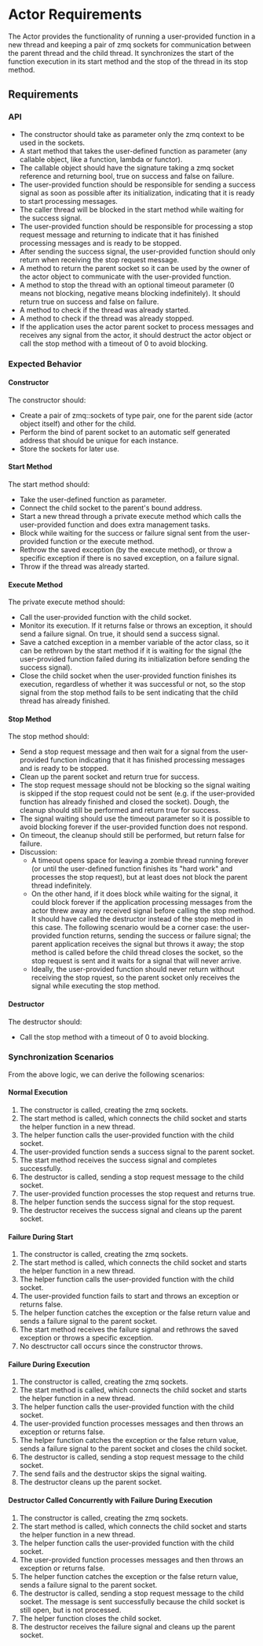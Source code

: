 # Actor Requirements

The Actor provides the functionality of running a user-provided function in a new thread and keeping a pair of zmq
sockets for communication between the parent thread and the child thread. It synchronizes the start of the function
execution in its start method and the stop of the thread in its stop method.

## Requirements

### API

- The constructor should take as parameter only the zmq context to be used in the sockets.
- A start method that takes the user-defined function as parameter (any callable object, like a function, lambda or functor).
- The callable object should have the signature taking a zmq socket reference and returning bool, true on success and
  false on failure.
- The user-provided function should be responsible for sending a success signal as soon as possible after its initialization, indicating that it is ready to start processing messages.
- The caller thread will be blocked in the start method while waiting for the success signal.
- The user-provided function should be responsible for processing a stop request message and returning to
  indicate that it has finished processing messages and is ready to be stopped.
- After sending the success signal, the user-provided function should only return when receiving the stop request message.
- A method to return the parent socket so it can be used by the owner of the actor object to communicate with the user-provided function.
- A method to stop the thread with an optional timeout parameter (0 means not blocking, negative means blocking indefinitely). It should return true on success and false on failure.
- A method to check if the thread was already started.
- A method to check if the thread was already stopped.
- If the application uses the actor parent socket to process messages and receives any signal from the actor, it should destruct the actor object or call the stop method with a timeout of 0 to avoid blocking.

### Expected Behavior

#### Constructor

The constructor should:

- Create a pair of zmq::sockets of type pair, one for the parent side (actor object itself) and other for the child.
- Perform the bind of parent socket to an automatic self generated address that should be unique for each instance.
- Store the sockets for later use.

#### Start Method

The start method should:

- Take the user-defined function as parameter.
- Connect the child socket to the parent's bound address.
- Start a new thread through a private execute method which calls the user-provided function and does extra management tasks.
- Block while waiting for the success or failure signal sent from the user-provided function or the execute method.
- Rethrow the saved exception (by the execute method), or throw a specific exception if there is no saved exception, on a failure signal.
- Throw if the thread was already started.

#### Execute Method

The private execute method should:

- Call the user-provided function with the child socket.
- Monitor its execution. If it returns false or throws an exception, it should send a failure signal. On true, it should send a success signal.
- Save a catched exception in a member variable of the actor class, so it can be rethrown by the start method if it is waiting for the signal (the user-provided function failed during its initialization before sending the success signal).
- Close the child socket when the user-provided function finishes its execution, regardless of whether it was successful or not, so the stop signal from the stop method fails to be sent indicating that the child thread has already finished.

#### Stop Method

The stop method should:

- Send a stop request message and then wait for a signal from the user-provided function indicating that it has finished processing messages and is ready to be stopped.
- Clean up the parent socket and return true for success.
- The stop request message should not be blocking so the signal waiting is skipped if the stop request could not be sent (e.g. if the user-provided function has already finished and closed the socket). Dough, the cleanup should still be performed and return true for success.
- The signal waiting should use the timeout parameter so it is possible to avoid blocking forever if the user-provided function does not respond.
- On timeout, the cleanup should still be performed, but return false for failure.
- Discussion:
  - A timeout opens space for leaving a zombie thread running forever (or until the user-defined function finishes its "hard work" and processes the stop request), but at least does not block the parent thread indefinitely.
  - On the other hand, if it does block while waiting for the signal, it could block forever if the application processing messages from the actor threw away any received signal before calling the stop method. It should have called the destructor instead of the stop method in this case. The following scenario would be a corner case: the user-provided function returns, sending the success or failure signal; the parent application receives the signal but throws it away; the stop method is called before the child thread closes the socket, so the stop request is sent and it waits for a signal that will never arrive.
  - Ideally, the user-provided function should never return without receiving the stop rquest, so the parent socket only receives the signal while executing the stop method.

#### Destructor

The destructor should:

- Call the stop method with a timeout of 0 to avoid blocking.

### Synchronization Scenarios

From the above logic, we can derive the following scenarios:

#### Normal Execution

1. The constructor is called, creating the zmq sockets.
2. The start method is called, which connects the child socket and starts the helper function in a new thread.
3. The helper function calls the user-provided function with the child socket.
4. The user-provided function sends a success signal to the parent socket.
5. The start method receives the success signal and completes successfully.
6. The destructor is called, sending a stop request message to the child socket.
7. The user-provided function processes the stop request and returns true.
8. The helper function sends the success signal for the stop request.
9. The destructor receives the success signal and cleans up the parent socket.

#### Failure During Start

1. The constructor is called, creating the zmq sockets.
2. The start method is called, which connects the child socket and starts the helper function in a new thread.
3. The helper function calls the user-provided function with the child socket.
4. The user-provided function fails to start and throws an exception or returns false.
5. The helper function catches the exception or the false return value and sends a failure signal to the parent socket.
6. The start method receives the failure signal and rethrows the saved exception or throws a specific exception.
7. No desctructor call occurs since the constructor throws.

#### Failure During Execution

1. The constructor is called, creating the zmq sockets.
2. The start method is called, which connects the child socket and starts the helper function in a new thread.
3. The helper function calls the user-provided function with the child socket.
4. The user-provided function processes messages and then throws an exception or returns false.
5. The helper function catches the exception or the false return value, sends a failure signal to the parent socket and
closes the child socket.
6. The destructor is called, sending a stop request message to the child socket.
7. The send fails and the destructor skips the signal waiting.
8. The destructor cleans up the parent socket.

#### Destructor Called Concurrently with Failure During Execution

1. The constructor is called, creating the zmq sockets.
2. The start method is called, which connects the child socket and starts the helper function in a new thread.
3. The helper function calls the user-provided function with the child socket.
4. The user-provided function processes messages and then throws an exception or returns false.
5. The helper function catches the exception or the false return value, sends a failure signal to the parent socket.
6. The destructor is called, sending a stop request message to the child socket. The message is sent successfully
   because the child socket is still open, but is not processed.
7. The helper function closes the child socket.
8. The destructor receives the failure signal and cleans up the parent socket.
